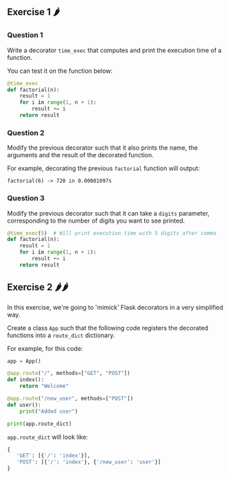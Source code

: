 ## Exercise 1 🌶

### Question 1

Write a decorator ```time_exec``` that computes and print the execution time of a function.

You can test it on the function below:

```py
@time_exec
def factorial(n):
    result = 1
    for i in range(1, n + 1):
        result += i
    return result
```

### Question 2

Modify the previous decorator such that it also prints the name, the arguments and the result of the decorated function.

For example, decorating the previous ```factorial``` function will output:

```
factorial(6) -> 720 in 0.00001097s
```


### Question 3

Modify the previous decorator such that it can take a ```digits``` parameter, corresponding to the number of digits you want to see printed.

```py
@time_exec(5)  # Will print execution time with 5 digits after comma
def factorial(n):
    result = 1
    for i in range(1, n + 1):
        result += i
    return result
```

## Exercise 2 🌶🌶

In this exercise, we're going to 'mimick' Flask decorators in a very simplified way.

Create a class ```App``` such that the following code registers the decorated functions into
a ```route_dict``` dictionary.

For example, for this code:
```py
app = App()

@app.route("/", methods=["GET", "POST"])
def index():
    return "Welcome"

@app.route("/new_user", methods=["POST"])
def user():
    print("Added user")

print(app.route_dict)
```

```app.route_dict``` will look like:

```py
{
   'GET': [{'/': 'index'}],
   'POST': [{'/': 'index'}, {'/new_user': 'user'}]
}
```





